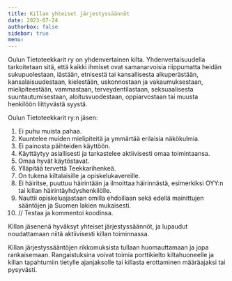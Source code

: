 ```yaml
---
title: Killan yhteiset järjestyssäännöt
date: 2023-07-24
authorbox: false
sidebar: true
menu:
---
```


Oulun Tietoteekkarit ry on yhdenvertainen kilta. Yhdenvertaisuudella tarkoitetaan sitä, että kaikki ihmiset ovat samanarvoisia riippumatta heidän sukupuolestaan, iästään, etnisestä tai kansallisesta alkuperästään, kansalaisuudestaan, kielestään, uskonnostaan ja vakaumuksestaan, mielipiteestään, vammastaan, terveydentilastaan, seksuaalisesta suuntautumisestaan, aloitusvuodestaan, oppiarvostaan tai muusta henkilöön liittyvästä syystä.

Oulun Tietoteekkarit ry:n jäsen:

1. Ei puhu muista pahaa.
2. Kuuntelee muiden mielipiteitä ja ymmärtää erilaisia näkökulmia.
3. Ei painosta päihteiden käyttöön.
4. Käyttäytyy asiallisesti ja tarkastelee aktiivisesti omaa toimintaansa.
5. Omaa hyvät käytöstavat.
6. Ylläpitää tervettä Teekkarihenkeä.
7. On tukena kiltalaisille ja opiskelukavereille.
8. Ei häiritse, puuttuu häirintään ja ilmoittaa häirinnästä, esimerkiksi OYY:n tai killan häirintäyhdyshenkilölle.
9. Nauttii opiskeluajastaan omilla ehdoillaan sekä edellä mainittujen sääntöjen ja Suomen lakien mukaisesti.
10. // Testaa ja kommentoi koodinsa.

Killan jäsenenä hyväksyt yhteiset järjestyssäännöt, ja lupaudut noudattamaan niitä aktiivisesti killan toiminnassa.

Killan järjestyssääntöjen rikkomuksista tullaan huomauttamaan ja jopa rankaisemaan. Rangaistuksina voivat toimia porttikielto kiltahuoneelle ja killan tapahtumiin tietylle ajanjaksolle tai killasta erottaminen määräajaksi tai pysyvästi.